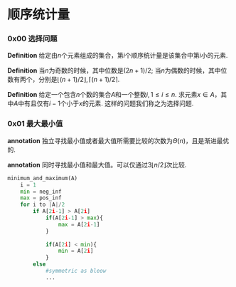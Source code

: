 # 顺序统计量



### 0x00 选择问题

**Definition** 给定由$n$个元素组成的集合，第$i$个顺序统计量是该集合中第$i$小的元素. 

**Definition** 当$n$为奇数的时候，其中位数是$(2n+1)/2$; 当$n$为偶数的时候，其中位数有两个，分别是$\lfloor(n+1)/2 \rfloor,\lceil (n+1)/2 \rceil$. 

**Definition** 给定一个包含$n$个数的集合$A$和一个整数$i, 1 \leq i \leq n$.  求元素$x \in A$，其中$A$中有且仅有$i-1$个小于$x$的元素. 这样的问题我们称之为选择问题.



### 0x01 最大最小值

**annotation** 独立寻找最小值或者最大值所需要比较的次数为$\Theta(n)$，且是渐进最优的. 

**annotation** 同时寻找最小值和最大值。可以仅通过$3\lfloor n/2 \rfloor$次比较. 

```python
minimum_and_maximum(A)
	i = 1
    min = neg_inf
    max = pos_inf
    for i to |A|/2
    	if A[2i-1] > A[2i]
        	if(A[2i-1] > max){
                max = A[2i-1]
            }
            
            if(A[2i] < min){
                min = A[2i]
            }
        else
        	#symmetric as bleow
        	...
```



